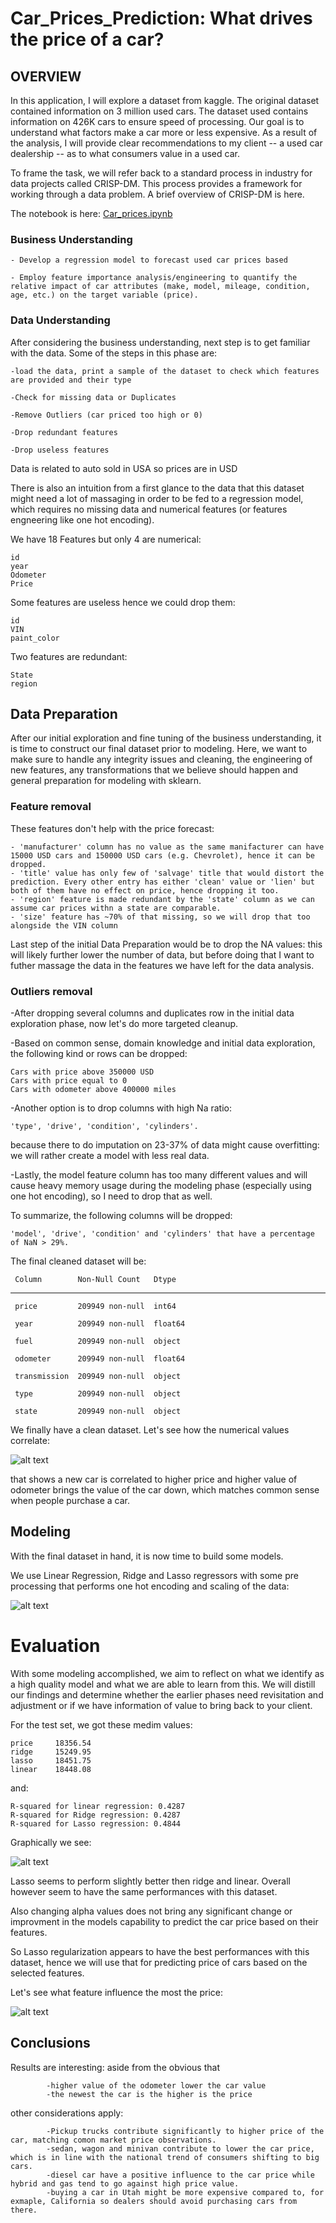 # Car_Prices_Prediction: What drives the price of a car?

## OVERVIEW

In this application, I will explore a dataset from kaggle. The original dataset contained information on 3 million used cars. The dataset used contains information on 426K cars to ensure speed of processing. Our goal is to understand what factors make a car more or less expensive. As a result of the analysis, I will provide clear recommendations to my client -- a used car dealership -- as to what consumers value in a used car.

To frame the task, we will refer back to a standard process in industry for data projects called CRISP-DM. This process provides a framework for working through a data problem. A brief overview of CRISP-DM is here.

The notebook is here: [Car_prices.ipynb](https://github.com/DomenicoTanzarella/Car_Prices_Prediction/blob/main/Car_prices.ipynb) 

### Business Understanding

    - Develop a regression model to forecast used car prices based
  
    - Employ feature importance analysis/engineering to quantify the relative impact of car attributes (make, model, mileage, condition, age, etc.) on the target variable (price).


### Data Understanding

After considering the business understanding, next step is to get familiar with the data. Some of the steps in this phase are:

    -load the data, print a sample of the dataset to check which features are provided and their type

    -Check for missing data or Duplicates

    -Remove Outliers (car priced too high or 0)

    -Drop redundant features

    -Drop useless features


Data is related to auto sold in USA so prices are in USD

There is also an intuition from a first glance to the data that this dataset might need a lot of massaging in order to be fed to a regression model, which requires no missing data and numerical features (or features engneering like one hot encoding).

We have 18 Features but only 4 are numerical:

    id
    year
    Odometer
    Price

Some features are useless hence we could drop them:

    id
    VIN
    paint_color

Two features are redundant:

    State
    region


## Data Preparation

After our initial exploration and fine tuning of the business understanding, it is time to construct our final dataset prior to modeling. Here, we want to make sure to handle any integrity issues and cleaning, the engineering of new features, any transformations that we believe should happen and general preparation for modeling with sklearn.

### Feature removal

These features don't help with the price forecast:

    - 'manufacturer' column has no value as the same manifacturer can have 15000 USD cars and 150000 USD cars (e.g. Chevrolet), hence it can be dropped.
    - 'title' value has only few of 'salvage' title that would distort the prediction. Every other entry has either 'clean' value or 'lien' but both of them have no effect on price, hence dropping it too.
    - 'region' feature is made redundant by the 'state' column as we can assume car prices withn a state are comparable.
    - 'size' feature has ~70% of that missing, so we will drop that too alongside the VIN column

Last step of the initial Data Preparation would be to drop the NA values: this will likely further lower the number of data, but before doing that I want to futher massage the data in the features we have left for the data analysis.


### Outliers removal

  -After dropping several columns and duplicates row in the initial data exploration phase, now let's do more targeted cleanup.

  -Based on common sense, domain knowledge and initial data exploration, the following kind or rows can be dropped:

    Cars with price above 350000 USD
    Cars with price equal to 0
    Cars with odometer above 400000 miles

-Another option is to drop columns with high Na ratio:

    'type', 'drive', 'condition', 'cylinders'.

because there to do imputation on 23-37% of data might cause overfitting: we will rather create a model with less real data.

-Lastly, the model feature column has too many different values and will cause heavy memory usage during the modeling phase (especially using one hot encoding), so I need to drop that as well.

To summarize, the following columns will be dropped:

    'model', 'drive', 'condition' and 'cylinders' that have a percentage of NaN > 29%.

The final cleaned dataset will be:

     Column        Non-Null Count   Dtype  
---  ------        --------------   -----  
     price         209949 non-null  int64
 
     year          209949 non-null  float64
 
     fuel          209949 non-null  object 
 
     odometer      209949 non-null  float64
 
     transmission  209949 non-null  object 
 
     type          209949 non-null  object 
 
     state         209949 non-null  object 
 
We finally have a clean dataset. Let's see how the numerical values correlate:

![alt text](https://github.com/DomenicoTanzarella/Car_Prices_Prediction/blob/main/corr.png)

that shows a new car is correlated to higher price and higher value of odometer brings the value of the car down, which matches common sense when people purchase a car.

## Modeling

With the final dataset in hand, it is now time to build some models.

We use Linear Regression, Ridge and Lasso regressors with some pre processing that performs one hot encoding and scaling of the data:

![alt text](https://github.com/DomenicoTanzarella/Car_Prices_Prediction/blob/main/regression.png)

# Evaluation
With some modeling accomplished, we aim to reflect on what we identify as a high quality model and what we are able to learn from this. 
We will distill our findings and determine whether the earlier phases need revisitation and adjustment or if we have information of value to bring back to your client.

For the test set, we got these medim values:

    price     18356.54
    ridge     15249.95
    lasso     18451.75
    linear    18448.08


and:

    R-squared for linear regression: 0.4287
    R-squared for Ridge regression: 0.4287
    R-squared for Lasso regression: 0.4844

 
Graphically we see:

![alt text](https://github.com/DomenicoTanzarella/Car_Prices_Prediction/blob/main/data-perf.png)

Lasso seems to perform slightly better then ridge and linear. Overall however seem to have the same performances with this dataset. 

Also changing alpha values does not bring any significant change or improvment in the models capability to predict the car price based on their features.

So Lasso regularization appears to have the best performances with this dataset, hence we will use that for predicting price of cars based on the selected features.

Let's see what feature influence the most the price:

![alt text](https://github.com/DomenicoTanzarella/Car_Prices_Prediction/blob/main/coeff.png)

## Conclusions

Results are interesting: aside from the obvious that
            
            -higher value of the odometer lower the car value  
            -the newest the car is the higher is the price
            
other considerations apply:

            -Pickup trucks contribute significantly to higher price of the car, matching comon market price observations.
            -sedan, wagon and minivan contribute to lower the car price, which is in line with the national trend of consumers shifting to big cars.
            -diesel car have a positive influence to the car price while hybrid and gas tend to go against high price value.
            -buying a car in Utah might be more expensive compared to, for exmaple, California so dealers should avoid purchasing cars from there.
